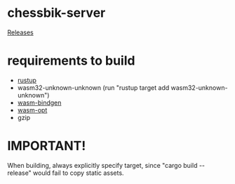 # chessbik-server
[Releases](https://github.com/necromfox/chessbik-server/releases)

# requirements to build
- [rustup](https://www.rust-lang.org/tools/install)
- wasm32-unknown-unknown (run "rustup target add wasm32-unknown-unknown")
- [wasm-bindgen](https://rustwasm.github.io/wasm-bindgen/reference/cli.html)
- [wasm-opt](https://github.com/WebAssembly/binaryen)
- gzip

# IMPORTANT!
When building, always explicitly specify target, since "cargo build --release" would fail to copy static assets.
